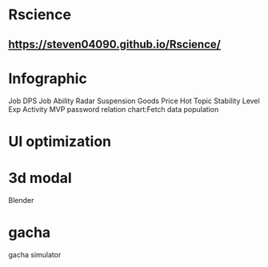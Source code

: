 # Rscience
https://steven04090.github.io/Rscience/
---------------------------------------

# Infographic
Job DPS
Job Ability Radar
Suspension
Goods Price
Hot Topic
Stability
Level Exp
Activity
MVP password
relation chart:Fetch data
population

# UI optimization


# 3d modal
Blender

# gacha
gacha simulator
